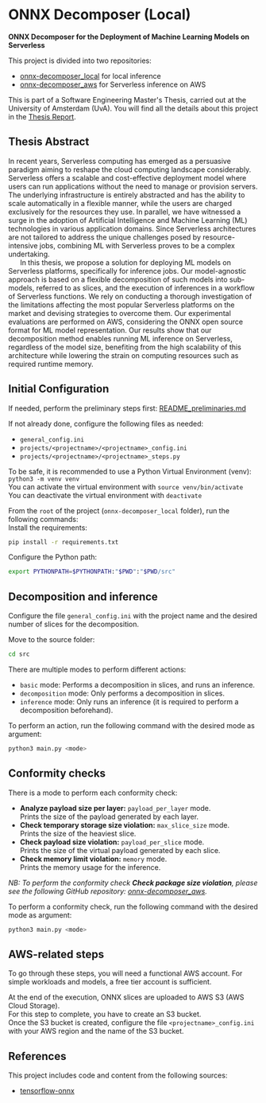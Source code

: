 # ONNX Decomposer (Local)

**ONNX Decomposer for the Deployment of Machine Learning Models on Serverless**

This project is divided into two repositories: 
- [onnx-decomposer_local](https://github.com/adrien-glg/onnx-decomposer_local) for local inference
- [onnx-decomposer_aws](https://github.com/adrien-glg/onnx-decomposer_aws) for Serverless inference on AWS

This is part of a Software Engineering Master's Thesis, carried out at the University of Amsterdam (UvA). You will find all the details about this project in the [Thesis Report](https://dspace.uba.uva.nl/bitstreams/7b31ef71-cf20-4396-9c27-56f86f0b7f55/download).

## Thesis Abstract

In recent years, Serverless computing has emerged as a persuasive paradigm aiming to reshape the cloud
computing landscape considerably. Serverless offers a scalable and cost-effective deployment model where
users can run applications without the need to manage or provision servers. The underlying infrastructure
is entirely abstracted and has the ability to scale automatically in a flexible manner, while the users are
charged exclusively for the resources they use. In parallel, we have witnessed a surge in the adoption
of Artificial Intelligence and Machine Learning (ML) technologies in various application domains. Since
Serverless architectures are not tailored to address the unique challenges posed by resource-intensive
jobs, combining ML with Serverless proves to be a complex undertaking.    
&nbsp;&nbsp;&nbsp;&nbsp;&nbsp;&nbsp;In this thesis, we propose a solution for deploying ML models on Serverless platforms, specifically for
inference jobs. Our model-agnostic approach is based on a flexible decomposition of such models into sub-models,
referred to as slices, and the execution of inferences in a workflow of Serverless functions. We rely
on conducting a thorough investigation of the limitations affecting the most popular Serverless platforms
on the market and devising strategies to overcome them. Our experimental evaluations are performed
on AWS, considering the ONNX open source format for ML model representation. Our results show
that our decomposition method enables running ML inference on Serverless, regardless of the model size,
benefiting from the high scalability of this architecture while lowering the strain on computing resources
such as required runtime memory.

## Initial Configuration

If needed, perform the preliminary steps first: [README_preliminaries.md](README_preliminaries.md)

If not already done, configure the following files as needed:
- `general_config.ini`
- `projects/<projectname>/<projectname>_config.ini`
- `projects/<projectname>/<projectname>_steps.py`

To be safe, it is recommended to use a Python Virtual Environment (venv): `python3 -m venv venv`        
You can activate the virtual environment with `source venv/bin/activate`            
You can deactivate the virtual environment with `deactivate`

From the `root` of the project (`onnx-decomposer_local` folder), run the following commands:        
Install the requirements:
```bash
pip install -r requirements.txt
```

Configure the Python path:
```bash
export PYTHONPATH=$PYTHONPATH:"$PWD":"$PWD/src"
```

## Decomposition and inference

Configure the file `general_config.ini` with the project name and the desired number of slices for the decomposition.

Move to the source folder:
```bash
cd src
```

There are multiple modes to perform different actions:
- `basic` mode: Performs a decomposition in slices, and runs an inference.
- `decomposition` mode: Only performs a decomposition in slices.
- `inference` mode: Only runs an inference (it is required to perform a decomposition beforehand). 

To perform an action, run the following command with the desired mode as argument:
```bash
python3 main.py <mode>
```

## Conformity checks

There is a mode to perform each conformity check:
- **Analyze payload size per layer:** `payload_per_layer` mode.      
Prints the size of the payload generated by each layer.
- **Check temporary storage size violation:** `max_slice_size` mode.      
  Prints the size of the heaviest slice.
- **Check payload size violation:** `payload_per_slice` mode.       
  Prints the size of the virtual payload generated by each
  slice.
- **Check memory limit violation:** `memory` mode.          
Prints the memory usage for the inference.

*NB: To perform the conformity check **Check package size violation**, please see the following GitHub repository: 
[onnx-decomposer_aws](https://github.com/adrien-glg/onnx-decomposer_aws).*

To perform a conformity check, run the following command with the desired mode as argument:
```bash
python3 main.py <mode>
```

## AWS-related steps

To go through these steps, you will need a functional AWS account. 
For simple workloads and models, a free tier account is sufficient.         

At the end of the execution, ONNX slices are uploaded to AWS S3 (AWS Cloud Storage).            
For this step to complete, you have to create an S3 bucket.        
Once the S3 bucket is created, configure the file `<projectname>_config.ini` with your AWS region
and the name of the S3 bucket.

## References

This project includes code and content from the following sources:
- [tensorflow-onnx](https://github.com/onnx/tensorflow-onnx/)
